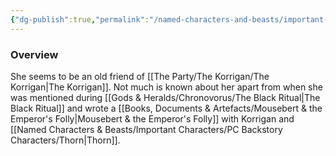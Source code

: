 ```yaml
---
{"dg-publish":true,"permalink":"/named-characters-and-beasts/important-characters/pc-backstory-characters/sera/","tags":["NPC","Important"],"noteIcon":"","created":"2024-10-11T21:22:05.202+01:00","updated":"2024-12-25T12:37:39.372+00:00"}
---
```



### Overview
She seems to be an old friend of [[The Party/The Korrigan/The Korrigan\|The Korrigan]]. Not much is known about her apart from when she was mentioned during [[Gods & Heralds/Chronovorus/The Black Ritual\|The Black Ritual]] and wrote a [[Books, Documents & Artefacts/Mousebert & the Emperor's Folly\|Mousebert & the Emperor's Folly]] with Korrigan and [[Named Characters & Beasts/Important Characters/PC Backstory Characters/Thorn\|Thorn]].